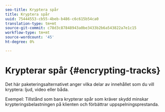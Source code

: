 ```yaml
---
seo-title: Kryptera spår
title: Kryptera spår
uuid: 75444553-cb55-4beb-b486-c6c615b54ca0
translation-type: tm+mt
source-git-commit: c78d3c87848943a0be3433b2b6a543822a7e1c15
workflow-type: tm+mt
source-wordcount: '45'
ht-degree: 0%

---
```



# Krypterar spår {#encrypting-tracks}

Det här paketeringsalternativet anger vilka delar av innehållet som du vill kryptera: ljud, video eller båda.

Exempel: Tillstånd som bara krypterar spår som kräver skydd minskar krypteringsbelastningen på klienten och förbättrar uppspelningsprestanda.
